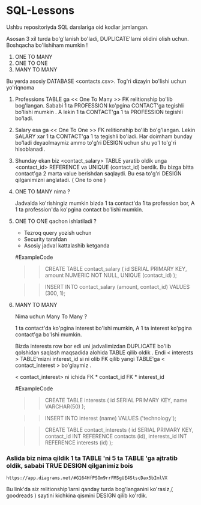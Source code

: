 # SQL-Lessons
Ushbu repositoriyda SQL darslariga oid kodlar jamlangan.

Asosan 3 xil turda bo'g'lanish bo'ladi, DUPLICATE'larni olidini olish uchun.
Boshqacha bo'lishiham mumkin !

1) ONE TO MANY
2) ONE TO ONE
3) MANY TO MANY

Bu yerda asosiy DATABASE <contacts.csv>. Tog'ri dizayin bo'lishi uchun yo'riqnoma 

1. Professions TABLE <contacts> ga << One To Many >> FK relitionship bo'lib bog'langan.
   Sababi 1 ta PROFESSION ko'pgina CONTACT'ga tegishli bo'lishi mumkin . A lekin 1 ta CONTACT'ga 
   1 ta PROFESSION tegishli bo'ladi.
   

2. Salary esa <contacts> ga << One To One >> FK relitionship bo'lib bo'g'langan.
   Lekin SALARY xar 1 ta CONTACT'ga 1 ta tegishli bo'ladi.
   Har doimham bunday bo'ladi deyaolmaymiz ammo to'g'ri DESIGN uchun shu yo'l to'g'ri hisoblanadi.

3. Shunday ekan biz <contact_salary> TABLE yaratib oldik unga <contact_id> REFERENCE va UNIQUE (contact_id)
   berdik. Bu bizga bitta contact'ga 2 marta value berishdan saqlaydi. Bu esa to'g'ri DESIGN qilganimizni
   anglatadi. ( One to one )

4. ONE TO MANY nima ?
   
   Jadvalda ko'rishingiz mumkin bizda 1 ta contact'da 1 ta profession bor,
   A 1 ta profession'da ko'pgina contact bo'lishi mumkin. 

5. ONE TO ONE qachon ishlatiladi ?
   
   * Tezroq query yozish uchun 
   * Security tarafdan 
   * Asosiy jadval kattalashib ketganda 
   
   #ExampleCode 
    >>    CREATE TABLE contact_salary (
             id SERIAL PRIMARY KEY,
             amount NUMERIC NOT NULL,
             UNIQUE (contact_id)
        );
        
    >>    INSERT INTO contact_salary (amount, contact_id) VALUES (300, 1);
        

6. MANY TO MANY 
   
   Nima uchun Many To Many ?
      
      1 ta contact'da ko'pgina interest bo'lshi mumkin, 
      A 1 ta interest ko'pgina contact'ga bo'lshi mumkin.

   Bizda interests row bor edi uni jadvalimizdan DUPLICATE bo'lib qolshidan saqlash
   maqsadida alohida TABLE qilib oldik . Endi < interests > TABLE'mizni interest_id 
   si ni olib FK qilib yangi TABLE'ga < contact_interest > bo'glaymiz . 

   < contact_interest> ni ichida 
    FK * contact_id
    FK * interest_id 

    #ExampleCode
     >>   CREATE TABLE interests (
             id SERIAL PRIMARY KEY,
             name VARCHAR(50)
            );
        
     >>   INSERT INTO interest (name) VALUES ('technology');
       
     >>   CREATE TABLE contact_interests ( 
             id SERIAL PRIMARY KEY,
             contact_id INT REFERENCE contacts (id),
             interests_id INT REFERENCE interests (id)
            );


### Aslida biz nima qildik 1 ta TABLE 'ni 5 ta TABLE 'ga ajtratib oldik, sababi TRUE DESIGN qilganimiz bois
    https://app.diagrams.net/#G164HfPSOm9rrFMSgUE4StscDax5bImlVX
   
Bu link'da siz relitionship'larni qanday turda bog'langanini ko'rasiz,( goodreads )
saytini kichkina qismini DESIGN qilib ko'rdik.
 











   

